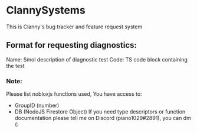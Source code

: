 # ClannySystems

This is Clanny's bug tracker and feature request system

## Format for requesting diagnostics:

Name: Smol description of diagnostic test
Code: TS code block containing the test


### Note:

Please list nobloxjs functions used,
You have access to:
- GroupID (number)
- DB (NodeJS Firestore Object)
If you need type descriptors or function documentation please tell me on Discord (piano1029#2891), you can dm (:

